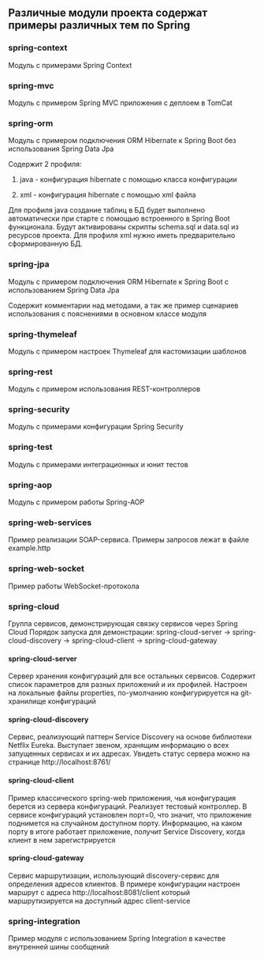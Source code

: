 ## Различные модули проекта содержат примеры различных тем по Spring

### spring-context

Модуль с примерами Spring Context

### spring-mvc

Модуль с примером Spring MVC приложения с деплоем в TomCat

### spring-orm

Модуль с примером подключения ORM Hibernate к Spring Boot без использования Spring Data Jpa

Содержит 2 профиля:

1. java - конфигурация hibernate с помощью класса конфигурации

2. xml - конфигурация hibernate с помощью xml файла

Для профиля java создание таблиц в БД будет выполнено автоматически при старте с помощью встроенного в Spring Boot
функционала. Будут активированы скрипты schema.sql и data.sql из ресурсов проекта. Для профиля xml нужно иметь
предварительно сформированную БД.

### spring-jpa

Модуль с примером подключения ORM Hibernate к Spring Boot с использованием Spring Data Jpa

Содержит комментарии над методами, а так же пример сценариев использования с пояснениями в основном классе модуля

### spring-thymeleaf

Модуль с примером настроек Thymeleaf для кастомизации шаблонов

### spring-rest

Модуль с примером использования REST-контроллеров

### spring-security

Модуль с примерами конфигурации Spring Security

### spring-test

Модуль с примерами интеграционных и юнит тестов

### spring-aop

Модуль с примером работы Spring-AOP

### spring-web-services

Пример реализации SOAP-сервиса. Примеры запросов лежат в файле example.http

### spring-web-socket

Пример работы WebSocket-протокола

### spring-cloud

Группа сервисов, демонстрирующая связку сервисов через Spring Cloud Порядок запуска для демонстрации:
spring-cloud-server -> spring-cloud-discovery -> spring-cloud-client -> spring-cloud-gateway

#### spring-cloud-server

Сервер хранения конфигураций для все остальных сервисов. Содержит список параметров для разных приложений и их профилей.
Настроен на локальные файлы properties, по-умолчанию конфигурируется на git-хранилище конфигураций

#### spring-cloud-discovery

Сервис, реализующий паттерн Service Discovery на основе библиотеки Netflix Eureka. Выступает звеном, хранящим информацию
о всех запущенных сервисах и их адресах. Увидеть статус сервера можно на странице http://localhost:8761/

#### spring-cloud-client

Пример классического spring-web приложения, чья конфигурация берется из сервера конфигураций. Реализует тестовый
контроллер. В сервисе конфигураций установлен порт=0, что значит, что приложение поднимется на случайном доступном
порту. Информацию, на каком порту в итоге работает приложение, получит Service Discovery, когда клиент в нем
зарегистрируется

#### spring-cloud-gateway

Сервис маршрутизации, использующий discovery-сервис для определения адресов клиентов. В примере конфигурации настроен
маршрут с адреса http://localhost:8081/client который маршрутизируется на доступный адрес client-service

### spring-integration

Пример модуля с использованием Spring Integration в качестве внутренней шины сообщений